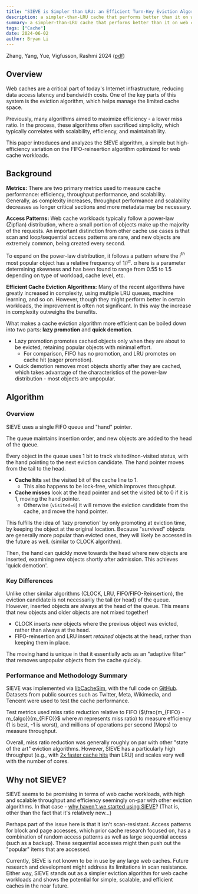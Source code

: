 ```yaml
---
title: "SIEVE is Simpler than LRU: an Efficient Turn-Key Eviction Algorithm for Web Caches"
description: a simpler-than-LRU cache that performs better than it on web cache workloads
summary: a simpler-than-LRU cache that performs better than it on web cache workloads
tags: ["Cache"]
date: 2024-06-02
author: Bryan Li
---
```


Zhang, Yang, Yue, Vigfusson, Rashmi 2024 ([pdf](https://junchengyang.com/publication/nsdi24-SIEVE.pdf))

## Overview

Web caches are a critical part of today's Internet infrastructure, reducing data access latency and bandwidth costs. One of the key parts of this system is the eviction algorithm, which helps manage the limited cache space.

Previously, many algorithms aimed to maximize efficiency - a lower miss ratio. In the process, these algorithms often sacrificed simplicity, which typically correlates with scalability, efficiency, and maintainability.

This paper introduces and analyzes the SIEVE algorithm, a simple but high-efficiency variation on the FIFO-reinsertion algorithm optimized for web cache workloads.

## Background

**Metrics:** There are two primary metrics used to measure cache performance: efficiency, throughput performance, and scalability. Generally, as complexity increases, throughput performance and scalability decreases as longer critical sections and more metadata may be necessary.   <!--Cache efficiency metrics include object miss ratio (fraction of requests that are cache misses) and byte miss ratio (fraction of bytes that are cache misses). Throughput performance -->

**Access Patterns:** Web cache workloads typically follow a power-law (Zipfian) distribution, where a small portion of objects make up the majority of the requests. An important distinction from other cache use cases is that scan and loop/sequential access patterns are rare, and new objects are extremely common, being created every second.

To expand on the power-law distribution, it follows a pattern where the $i^{th}$ most popular object has a relative frequency of $1/i^\alpha$. $\alpha$ here is a parameter determining skewness and has been found to range from 0.55 to 1.5 depending on type of workload, cache level, etc.

**Efficient Cache Eviction Algorithms:** Many of the recent algorithms have greatly increased in complexity, using multiple LRU queues, machine learning, and so on. However, though they might perform better in certain workloads, the improvement is often not significant. In this way the increase in complexity outweighs the benefits.

What makes a cache eviction algorithm more efficient can be boiled down into two parts: **lazy promotion** and **quick demotion**.

- Lazy promotion promotes cached objects only when they are about to be evicted, retaining popular objects with minimal effort.
  - For comparison, FIFO has no promotion, and LRU promotes on cache hit (eager promotion).
- Quick demotion removes most objects shortly after they are cached, which takes advantage of the characteristics of the power-law distribution - most objects are unpopular.

## Algorithm

### Overview

SIEVE uses a single FIFO queue and "hand" pointer.

The queue maintains insertion order, and new objects are added to the head of the queue.

Every object in the queue uses 1 bit to track visited/non-visited status, with the hand pointing to the next eviction candidate. The hand pointer moves from the tail to the head.

- **Cache hits** set the visited bit of the cache line to 1.
  - This also happens to be lock-free, which improves throughput.
- **Cache misses** look at the head pointer and set the visited bit to 0 if it is 1, moving the hand pointer.
  - Otherwise (`visited=0`) it will remove the eviction candidate from the cache, and move the hand pointer.

This fulfills the idea of 'lazy promotion' by only promoting at eviction time, by keeping the object at the original location. Because "survived" objects are generally more popular than evicted ones, they will likely be accessed in the future as well. (similar to CLOCK algorithm).

Then, the hand can quickly move towards the head where new objects are inserted, examining new objects shortly after admission. This achieves 'quick demotion'.

### Key Differences

Unlike other similar algorithms (CLOCK, LRU, FIFO/FIFO-Reinsertion), the eviction candidate is not necessarily the tail (or head) of the queue. However, inserted objects are always at the head of the queue. This means that new objects and older objects are not mixed together!

- CLOCK inserts *new* objects where the previous object was evicted, rather than always at the head.
- FIFO-reinsertion and LRU insert *retained* objects at the head, rather than keeping them in place.

The moving hand is unique in that it essentially acts as an "adaptive filter" that removes unpopular objects from the cache quickly.

### Performance and Methodology Summary

SIEVE was implemented via [libCacheSim](https://github.com/1a1a11a/libCacheSim), with the full code on [GitHub](https://github.com/cacheMon/NSDI24-SIEVE/tree/main). Datasets from public sources such as Twitter, Meta, Wikimedia, and Tencent were used to test the cache performance.

Test metrics used miss ratio reduction relative to FIFO ($\frac{m_{FIFO} - m_{algo}}{m_{FIFO}}$ where $m$ represents miss ratio) to measure efficiency (1 is best, -1 is worst), and millions of operations per second (Mops) to measure throughput.

Overall, miss ratio reduction was generally roughly on par with other "state of the art" eviction algorithms. However, SIEVE has a particularly high throughput (e.g., with [2x faster cache hits](https://github.com/mfleming/sieve) than LRU) and scales very well with the number of cores.

## Why not SIEVE?

SIEVE seems to be promising in terms of web cache workloads, with high and scalable throughput and efficiency seemingly on-par with other eviction algorithms. In that case - [why haven't we started using SIEVE](https://brooker.co.za/blog/2023/12/15/sieve.html)? (That is, other than the fact that it's relatively new...)

Perhaps part of the issue here is that it isn't scan-resistant. Access patterns for block and page accesses, which prior cache research focused on, has a combination of random access patterns as well as large sequential access (such as a backup). These sequential accesses might then push out the "popular" items that are accessed.

Currently, SIEVE is not known to be in use by any large web caches. Future research and development might address its limitations in scan resistance. Either way, SIEVE stands out as a simpler eviction algorithm for web cache workloads and shows the potential for simple, scalable, and efficient caches in the near future.


<!-- A [blog post from 2023](https://brooker.co.za/blog/2023/12/15/sieve.html) proposes SIEVE-k as a solution, using a counter rather than a visited bit. However, it ends up being worse for web cache workloads, with varying results on block workloads. -->

